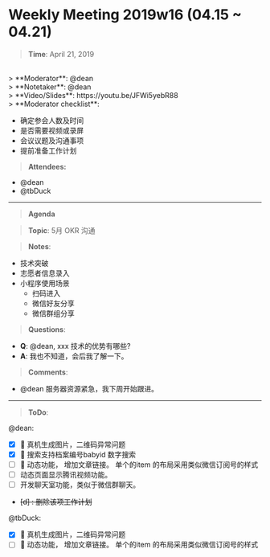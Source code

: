 # Weekly Meeting 2019w16 (04.15 ~ 04.21)

> **Time**: April 21, 2019
<br>
> **Moderator**: @dean
<br>
> **Notetaker**: @dean
<br>
> **Video/Slides**: https://youtu.be/JFWi5yebR88
<br>
> **Moderator checklist**:

- 确定参会人数及时间
- 是否需要视频或录屏
- 会议议题及沟通事项
- 提前准备工作计划

> **Attendees:**
- @dean
- @tbDuck

-----------------
> **Agenda**

> **Topic**: 5月 OKR 沟通

> **Notes**:
- 技术突破
- 志愿者信息录入
- 小程序使用场景
  - 扫码进入
  - 微信好友分享
  - 微信群组分享


> **Questions**:
- **Q**: @dean, xxx 技术的优势有哪些?
- **A**: 我也不知道，会后我了解一下。


> **Comments**:
- @dean 服务器资源紧急，我下周开始跟进。

-----------------
> **ToDo**:

@dean:
- [x] :bug: 真机生成图片，二维码异常问题
- [x] :bug:  搜索支持档案编号babyid 数字搜索
- [ ] :red_circle: 动态功能， 增加文章链接。 单个的item 的布局采用类似微信订阅号的样式
- [ ] 动态页面显示腾讯视频功能。
- [ ] 开发聊天室功能，类似于微信群聊天。
- <del> [d] : 删除该项工作计划 </del>

@tbDuck:

- [x] :bug: 真机生成图片，二维码异常问题
- [ ] :red_circle: 动态功能， 增加文章链接。 单个的item 的布局采用类似微信订阅号的样式
